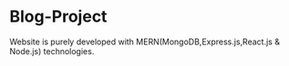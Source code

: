 # Blog-Project
Website is purely developed with MERN(MongoDB,Express.js,React.js &amp; Node.js) technologies.
